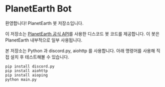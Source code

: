 # PlanetEarth Bot
환영합니다! PlanetEarth 봇 저장소입니다.

이 저장소는 [PlanetEarth 공식 API](https://docs.planetearth.kr/api)를 사용한 디스코드 봇 코드를 제공합니다. 이 봇은 PlanetEarth 내부적으로 일부 사용됩니다.

본 저장소는 Python 과 discord.py, aiohttp 를 사용합니다. 아래 명령어를 사용해 직접 설치 후 테스트해볼 수 있습니다.

```
pip install discord.py
pip install aiohttp
pip install aioping
python main.py
```
